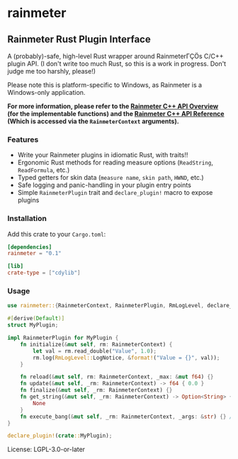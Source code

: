 # rainmeter

## Rainmeter Rust Plugin Interface

A (probably)-safe, high-level Rust wrapper around RainmeterΓÇÖs C/C++ plugin API.
(I don't write too much Rust, so this is a work in progress. Don't judge me too harshly, please!)

Please note this is platform-specific to Windows, as Rainmeter is a Windows-only application.

**For more information, please refer to the [Rainmeter C++ API Overview](https://docs.rainmeter.net/developers/plugin/cpp/) (for the implementable functions) and the [Rainmeter C++ API Reference](https://docs.rainmeter.net/developers/plugin/cpp/api/) (Which is accessed via the `RainmeterContext` arguments).**

### Features

- Write your Rainmeter plugins in idiomatic Rust, with traits!!
- Ergonomic Rust methods for reading measure options (`ReadString`, `ReadFormula`, etc.)
- Typed getters for skin data (`measure name`, `skin path`, `HWND`, etc.)
- Safe logging and panic-handling in your plugin entry points
- Simple `RainmeterPlugin` trait and `declare_plugin!` macro to expose plugins

### Installation

Add this crate to your `Cargo.toml`:

```toml
[dependencies]
rainmeter = "0.1"

[lib]
crate-type = ["cdylib"]
```

### Usage

```rust
use rainmeter::{RainmeterContext, RainmeterPlugin, RmLogLevel, declare_plugin};

#[derive(Default)]
struct MyPlugin;

impl RainmeterPlugin for MyPlugin {
    fn initialize(&mut self, rm: RainmeterContext) {
        let val = rm.read_double("Value", 1.0);
        rm.log(RmLogLevel::LogNotice, &format!("Value = {}", val));
    }

    fn reload(&mut self, rm: RainmeterContext, _max: &mut f64) {}
    fn update(&mut self, _rm: RainmeterContext) -> f64 { 0.0 }
    fn finalize(&mut self, _rm: RainmeterContext) {}
    fn get_string(&mut self, _rm: RainmeterContext) -> Option<String> { // Optional
        None
    }
    fn execute_bang(&mut self, _rm: RainmeterContext, _args: &str) {} // Optional
}

declare_plugin!(crate::MyPlugin);
```

License: LGPL-3.0-or-later
